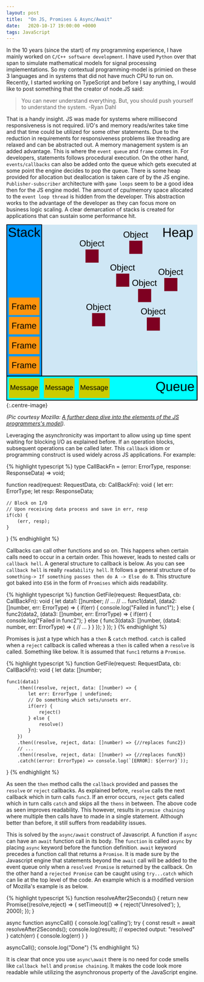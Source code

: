 ```yaml
---
layout: post
title:  "On JS, Promises & Async/Await"
date:   2020-10-17 19:00:00 +0000
tags: JavaScript
---
```

In the 10 years (since the start) of my programming experience, I have mainly worked on `C/C++ software development`. I have used `Python` over that span to simulate mathematical models for signal processing implementations. So my contextual programming-model is primied on these 3 languages and in systems that did not have much CPU to run on. Recently, I started working on TypeScript and before I say anything, I would like to post something that the creator of node.JS said:
>You can never understand everything. But, you should push yourself to understand the system.
>-Ryan Dahl

That is a handy insight. JS was made for systems where millisecond responsiveness is not required. I/O's and memory reads/writes take time and that time could be utilized for some other statements. Due to the reduction in requirements for responsiveness problems like threading are relaxed and can be abstracted out. A memory management system is an added advantage. This is where the `event queue` and `frame` comes in. For developers, statements follows procedural execution. On the other hand, `events/callbacks` can also be added onto the queue which gets executed at some point the engine decides to pop the queue. There is some heap provided for allocation but deallocation is taken care of by the JS engine. `Publisher-subscriber` architecture with `game loops` seem to be a good idea then for the JS engine model. The amount of cpu/memory space allocated to the `event loop thread` is hidden from the developer. This abstraction works to the advantage of the developer as they can focus more on business logic scaling. A clear demarcation of stacks is created for applications that can sustain some performance hit.

![JS Programming model](/images/The_Javascript_Runtime_Environment_Example.svg "JS Programmer's model"){:.centre-image}

*(Pic courtesy Mozilla: [A further deep dive into the elements of the JS programmers's model](https://developer.mozilla.org/en-US/docs/Web/JavaScript/EventLoop)).*

Leveraging the asynchronicity was important to allow using up time spent waiting for blocking I/O as explained before. If an operation blocks, subsequent operations can be called later. This `callback` idiom or programming construct is used widely across JS applications. For example:

{% highlight typescript %}
type CallBackFn = (error: ErrorType, response: ResponseData) => void;

function read(request: RequestData, cb: CallBackFn): void {
    let err: ErrorType;
    let resp: ResponseData;

    // Block on I/O
    // Upon receiving data process and save in err, resp
    if(cb) {
        (err, resp);
    }
}
{% endhighlight %}

Callbacks can call other functions and so on. This happens when certain calls need to occur in a certain order. This however, leads to nested calls or `callback hell`. A general structure to callback is below. As you can see `callback hell` is really `readability hell`. It follows a general structure of `Do something-> If something passes then do A -> Else do B`. This structure got baked into `ES6` in the form of `Promises` which aids readability.

{% highlight typescript %}
function GetFile(request: RequestData, cb: CallBackFn): void {
    let data1: []number;
    // ...
    // ...
    func1(data1, (data2: []number, err: ErrorType) => {
        if(err) {
            console.log("Failed in func1");
        } else {
            func2(data2, (data3: []number, err: ErrorType) => {
                if(err) {
                    console.log("Failed in func2");
                } else {
                    func3(data3: []number, (data4: number, err: ErrorType) => {
                        // ...
                    }
                }
            });
        }
    });
}
{% endhighlight %}

Promises is just a type which has a `then` & `catch` method. `catch` is called when a `reject` callback is called whereas a `then` is called when a `resolve` is called. Something like below. It is assumed that `func1` returns a `Promise`.

{% highlight typescript %}
function GetFile(request: RequestData, cb: CallBackFn): void {
    let data: []number;

    func1(data1)
        .then((resolve, reject, data: []number) => {
            let err: ErrorType | undefined;
            // Do something which sets/unsets err.
            if(err) {
                reject()
            } else {
                resolve()
            }
        })
        .then((resolve, reject, data: []number) => {//replaces func2}) 
        // ...
        .then((resolve, reject, data: []number) => {//replaces funcN})
        .catch((error: ErrorType) => console.log(`[ERROR]: ${error}`));
}
{% endhighlight %}

As seen the `then` method calls the `callback` provided and passes the `resolve` or `reject` callbacks. As explained before, `resolve` calls the next callback which in turn calls `func3`. If an error occurs, `reject` gets called which in turn calls `catch` and skips all the `thens` in between. The above code as seen improves readability. This however, results in `promise chaining` where multiple then calls have to made in a single statement. Although better than before, it still suffers from readability issues.

This is solved by the `async/await` construct of Javascript. A function if `async` can have an `await` function call in its body. The `function` is called `async` by placing `async` keyword before the function definition. `await` keyword precedes a function call that returns a `Promise`. It is made sure by the Javascript engine that statements beyond the `await` call will be added to the event queue only when a `resolved Promise` is returned by the callback. On the other hand a `rejected Promise` can be caught using `try...catch` which can lie at the top level of the code. An example which is a modified version of Mozilla's example is as below.

{% highlight typescript %}
function resolveAfter2Seconds() {
  return new Promise((resolve,reject) => {
    setTimeout(() => {
      reject('Unresolved');
    }, 2000);
  });
}

async function asyncCall() {
  console.log('calling');
  try {
  const result = await resolveAfter2Seconds();
  console.log(result);
  // expected output: "resolved"
  } catch(err) {
    console.log(err)
  }
}

asyncCall();
console.log("Done")
{% endhighlight %}

It is clear that once you use `async\await` there is no need for code smells like `callback hell` and `promise chaining`. It makes the code look more readable while utilizing the asynchronous property of the JavaScript engine.